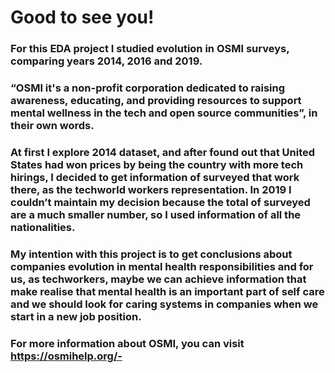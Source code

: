 # Good to see you!

### For this EDA project I studied evolution in OSMI surveys, comparing years 2014, 2016 and 2019.

### “OSMI it's a non-profit corporation dedicated to raising awareness, educating, and providing resources to support mental wellness in the tech and open source communities”, in their own words.

### At first I explore 2014 dataset, and after found out that United States had won prices by being the country with more tech hirings, I decided to get information of surveyed that work there, as the techworld workers representation. In 2019 I couldn’t maintain my decision because the total of surveyed are a much smaller number, so I used information of all the nationalities.

### My intention with this project is to get conclusions about companies evolution in mental health responsibilities and for us, as techworkers, maybe we can achieve information that make realise that mental health is an important part of self care and we should look for caring systems in companies when we start in a new job position.

### For more information about OSMI, you can visit https://osmihelp.org/-
